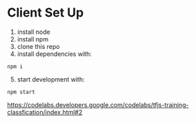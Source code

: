 # Client Set Up
1. install node
2. install npm
3. clone this repo
4. install dependencies with: 
```
npm i
```
5. start development with:
```
npm start
```

https://codelabs.developers.google.com/codelabs/tfjs-training-classfication/index.html#2